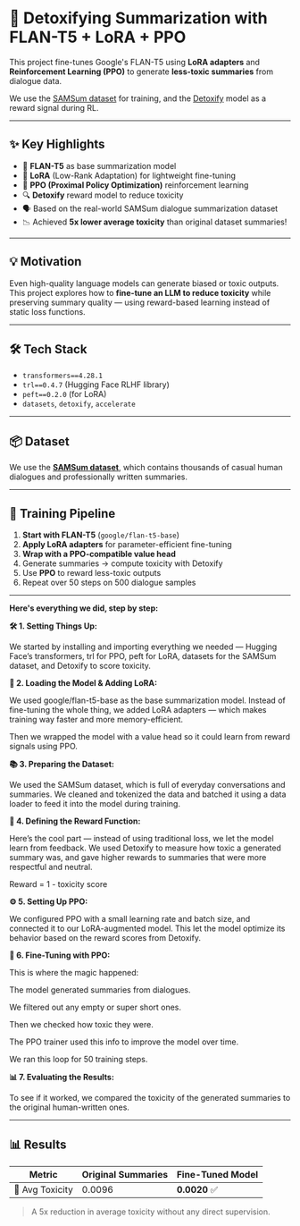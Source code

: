 # 🚀 Detoxifying Summarization with FLAN-T5 + LoRA + PPO

This project fine-tunes Google's FLAN-T5 using **LoRA adapters** and **Reinforcement Learning (PPO)** to generate **less-toxic summaries** from dialogue data.

We use the [SAMSum dataset](https://huggingface.co/datasets/samsum) for training, and the [Detoxify](https://github.com/unitaryai/detoxify) model as a reward signal during RL.

---

## ✨ Key Highlights

- 🧠 **FLAN-T5** as base summarization model
- 🔧 **LoRA** (Low-Rank Adaptation) for lightweight fine-tuning
- 🎯 **PPO (Proximal Policy Optimization)** reinforcement learning
- 🔍 **Detoxify** reward model to reduce toxicity
- 🗣️ Based on the real-world SAMSum dialogue summarization dataset
- 📉 Achieved **5x lower average toxicity** than original dataset summaries!

---

## 💡 Motivation

Even high-quality language models can generate biased or toxic outputs.  
This project explores how to **fine-tune an LLM to reduce toxicity** while preserving summary quality — using reward-based learning instead of static loss functions.

---

## 🛠️ Tech Stack

- `transformers==4.28.1`
- `trl==0.4.7` (Hugging Face RLHF library)
- `peft==0.2.0` (for LoRA)
- `datasets`, `detoxify`, `accelerate`

---

## 📦 Dataset

We use the **[SAMSum dataset](https://huggingface.co/datasets/samsum)**, which contains thousands of casual human dialogues and professionally written summaries.

---

## 🧪 Training Pipeline

1. **Start with FLAN-T5** (`google/flan-t5-base`)
3. **Apply LoRA adapters** for parameter-efficient fine-tuning
4. **Wrap with a PPO-compatible value head**
5. Generate summaries → compute toxicity with Detoxify
6. Use **PPO** to reward less-toxic outputs
7. Repeat over 50 steps on 500 dialogue samples


---

**Here's everything we did, step by step:**

**🛠️ 1. Setting Things Up:**

We started by installing and importing everything we needed — Hugging Face’s transformers, trl for PPO, peft for LoRA, datasets for the SAMSum dataset, and Detoxify to score toxicity.

**🧠 2. Loading the Model & Adding LoRA:**

We used google/flan-t5-base as the base summarization model.
Instead of fine-tuning the whole thing, we added LoRA adapters — which makes training way faster and more memory-efficient.

Then we wrapped the model with a value head so it could learn from reward signals using PPO.

**📚 3. Preparing the Dataset:**

We used the SAMSum dataset, which is full of everyday conversations and summaries.
We cleaned and tokenized the data and batched it using a data loader to feed it into the model during training.

**🎯 4. Defining the Reward Function:**

Here’s the cool part — instead of using traditional loss, we let the model learn from feedback.
We used Detoxify to measure how toxic a generated summary was, and gave higher rewards to summaries that were more respectful and neutral.

Reward = 1 - toxicity score

**⚙️ 5. Setting Up PPO:**

We configured PPO with a small learning rate and batch size, and connected it to our LoRA-augmented model. This let the model optimize its behavior based on the reward scores from Detoxify.

**🔁 6. Fine-Tuning with PPO:**

This is where the magic happened:

The model generated summaries from dialogues.

We filtered out any empty or super short ones.

Then we checked how toxic they were.

The PPO trainer used this info to improve the model over time.

We ran this loop for 50 training steps.

**📊 7. Evaluating the Results:**

To see if it worked, we compared the toxicity of the generated summaries to the original human-written ones.

---

## 📊 Results

| Metric             | Original Summaries | Fine-Tuned Model |
|--------------------|--------------------|------------------|
| 🤬 Avg Toxicity     | 0.0096             | **0.0020** ✅     |

> A 5x reduction in average toxicity without any direct supervision.


